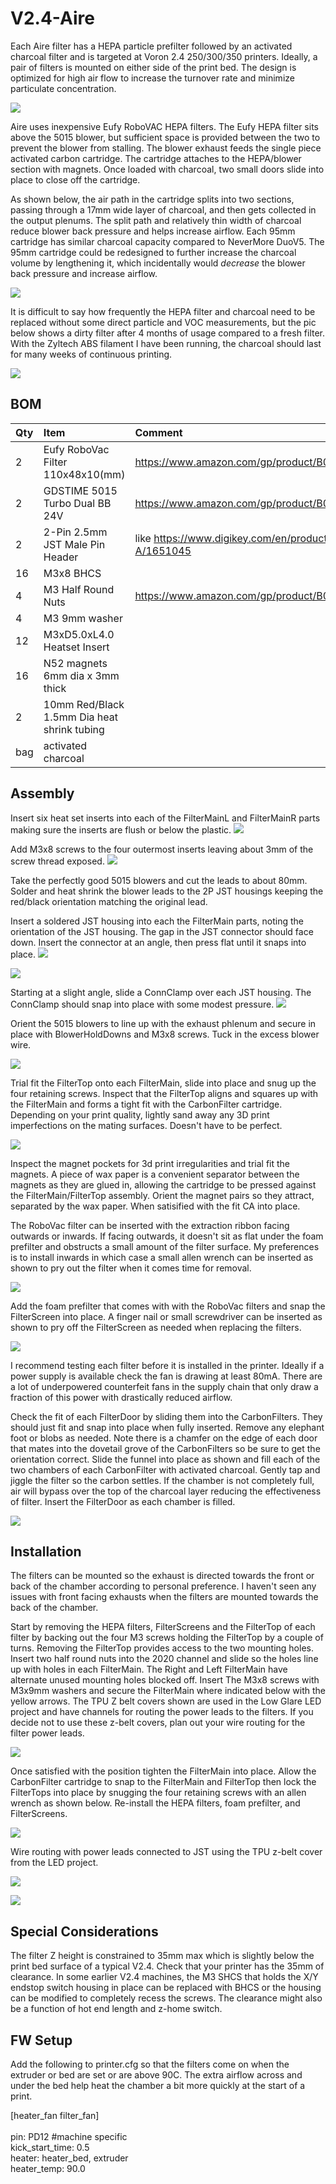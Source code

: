 # V2.4-Aire #
Each Aire filter has a HEPA particle prefilter followed by an activated charcoal filter and is targeted at Voron 2.4 250/300/350 printers. Ideally, a pair of filters is mounted on either side of the print bed. The design is optimized for high air flow to increase the turnover rate and minimize particulate concentration. <br>

![](./images/PXL_20240910_233532594a.jpg?raw=true)

Aire uses inexpensive Eufy RoboVAC HEPA filters.  The Eufy HEPA filter sits above the 5015 blower, but sufficient space is provided between the two to prevent the blower from stalling.  The blower exhaust feeds the single piece activated carbon cartridge.  The cartridge attaches to the HEPA/blower section with magnets. Once loaded with charcoal, two small doors slide into place to close off the cartridge. 

As shown below, the air path in the cartridge splits into two sections, passing through a 17mm wide layer of charcoal,  and then gets collected in the output plenums.  The split path and relatively thin width of charcoal reduce blower back pressure and helps increase airflow.  Each 95mm cartridge has similar charcoal capacity compared to NeverMore DuoV5.  The 95mm cartridge could be redesigned to further increase the charcoal volume by lengthening it, which incidentally would *decrease* the blower back pressure and increase airflow.

![](./images/AirFlow.jpg?raw=true)

It is difficult to say how frequently the HEPA filter and charcoal need to be replaced without some direct particle and VOC measurements, but the pic below shows a dirty filter after 4 months of usage compared to a fresh filter. With the Zyltech ABS filament I have been running, the charcoal should last for many weeks of continuous printing.

![](./images/PXL_20240912_020730545b.jpg?raw=true)




## BOM ##
| Qty        | Item           | Comment |
|:------------- |:------------- |:----- |
|2           | Eufy RoboVac Filter 110x48x10(mm)| https://www.amazon.com/gp/product/B07F5XK5WN/ref=ppx_yo_dt_b_search_asin_title  |
|2           |GDSTIME 5015 Turbo Dual BB 24V  | https://www.amazon.com/gp/product/B0B1V6JTB8/ref=ppx_yo_dt_b_search_asin_title  |
|2      | 2-Pin 2.5mm JST Male Pin Header | like https://www.digikey.com/en/products/detail/jst-sales-america-inc./B2B-XH-A/1651045 |
| 16  | M3x8 BHCS |  |
|4|M3 Half Round Nuts|https://www.amazon.com/gp/product/B08YNFGYNH/ref=ppx_yo_dt_b_search_asin_title|
| 4 | M3 9mm washer |    |
| 12 |  M3xD5.0xL4.0 Heatset Insert | |
| 16 | N52 magnets 6mm dia x 3mm thick| | 
| 2  | 10mm Red/Black 1.5mm Dia heat shrink tubing| |
| bag | activated charcoal | |

## Assembly ##

Insert six heat set inserts into each of the FilterMainL and FilterMainR parts making sure the inserts are flush or below the plastic.
![](./images/Inserts.jpg?raw=true)

Add M3x8 screws to the four outermost inserts leaving about 3mm of the screw thread exposed.
![](./images/Screws.jpg?raw=true)

Take the perfectly good 5015 blowers and cut the leads to about 80mm.  Solder and heat shrink the blower leads to the 2P JST housings keeping the red/black orientation matching the original lead.

Insert a soldered JST housing into each the FilterMain parts, noting the orientation of the JST housing. The gap in the JST connector should face down.  Insert the connector at an angle, then press flat until it snaps into place. 
![](./images/Insert_JST.jpg?raw=true)

![](./images/JST_Orientation.jpg?raw=true)

Starting at a slight angle, slide a ConnClamp over each JST housing.  The ConnClamp should snap into place with some modest pressure.
![](./images/InsertRetainer1.jpg?raw=true)

Orient the 5015 blowers to line up with the exhaust phlenum and secure in place with BlowerHoldDowns and M3x8 screws.  Tuck in the excess blower wire.

![](./images/HoldDowns.jpg?raw=true)

Trial fit the FilterTop onto each FilterMain, slide into place and snug up the four retaining screws.  Inspect that the FilterTop aligns and squares up with the FilterMain and forms a tight fit with the CarbonFilter cartridge. Depending on your print quality, lightly sand away any 3D print imperfections on the mating surfaces.  Doesn't have to be perfect.  

![](./images/AttachTop.jpg?raw=true)

Inspect the magnet pockets for 3d print irregularities and trial fit the magnets.   A piece of wax paper is a convenient separator between the magnets as they are glued in, allowing the cartridge to be pressed against the FilterMain/FilterTop assembly. Orient the magnet pairs so they attract, separated by the wax paper. When satisified with the fit CA into place.  
  
The RoboVac filter can be inserted with the extraction ribbon facing outwards or inwards.  If facing outwards, it doesn't sit as flat under the foam prefilter and obstructs a small amount of the filter surface.  My preferences is to install inwards in which case a small allen wrench can be inserted as shown to pry out the filter when it comes time for removal.

![](./images/InsertFilterTab.jpg?raw=true)

Add the foam prefilter that comes with with the RoboVac filters and snap the FilterScreen into place.  A  finger nail or small screwdriver can be inserted as shown to pry off the FilterScreen as needed when replacing the filters.

![](./images/InsertFilterScreen.jpg?raw=true)

I recommend testing each filter before it is installed in the printer.  Ideally if a power supply is available check the fan is drawing at least 80mA.  There are a lot of underpowered counterfeit fans in the supply chain that only draw a fraction of this power with drastically reduced airflow.

Check the fit of each FilterDoor by sliding them into the CarbonFilters.  They should just fit and snap into place when fully inserted. Remove any elephant foot or blobs as needed. Note there is a chamfer on the edge of each door that mates into the dovetail grove of the CarbonFilters so be sure to get the orientation correct. Slide the funnel into place as shown and fill each of the two chambers of each CarbonFilter with activated charcoal. Gently tap and jiggle the filter so the carbon settles.  If the chamber is not completely full, air will bypass over the top of the charcoal layer reducing the effectiveness of filter.  Insert the FilterDoor as each chamber is filled.

![](./images/PXL_20241231_004722283a.jpg?raw=true)

## Installation ##

The filters can be mounted so the exhaust is directed towards the front or back of the chamber according to personal preference.  I haven't seen any issues with front facing exhausts when the filters are mounted towards the back of the chamber.

Start by removing the HEPA filters, FilterScreens and the FilterTop of each filter by backing out the four M3 screws holding the FilterTop by a couple of turns.  Removing the FilterTop provides access to the two mounting holes.  Insert two half round nuts into the 2020 channel and slide so the holes line up with holes in each FilterMain.  The Right and Left FilterMain have alternate unused mounting holes blocked off. Insert The M3x8 screws with M3x9mm washers and secure the FilterMain where indicated below with the yellow arrows.  The TPU Z belt covers shown are used in the Low Glare LED project and have channels for routing the power leads to the filters.  If you decide not to use these z-belt covers, plan out your wire routing for the filter power leads.

![](./images/PXL_20241231_002415320a.jpg?raw=true)


Once satisfied with the position tighten the FilterMain into place.    Allow the CarbonFilter cartridge to snap to the FilterMain and FilterTop then lock the FilterTops into place by snugging the four retaining screws with an allen wrench as shown below.  Re-install the HEPA filters, foam prefilter, and FilterScreens.


![](./images/PXL_20241231_003405013.MPa.jpg?raw=true)



Wire routing with power leads connected to JST using the TPU z-belt cover from the LED project.

![](./images/PXL_20241231_003657176a.jpg?raw=true)


![](./images/PXL_20241231_003556793a.jpg?raw=true)

## Special Considerations ##
The filter Z height is constrained to 35mm max which is slightly below the print bed surface of a typical V2.4.  Check that your printer has the 35mm of clearance.  In some earlier V2.4 machines, the M3 SHCS that holds the X/Y endstop switch housing in place can be replaced with BHCS or the housing can be modified to completely recess the screws.  The clearance might also be a function of hot end length and z-home switch.<br>

## FW Setup ##
Add the following to printer.cfg so that the filters come on when the extruder or bed are set or are above 90C.  The extra airflow across and under the bed help heat the chamber a bit more quickly at the start of a print.

 [heater_fan filter_fan]<br>
<br>
  pin: PD12  #machine specific<br>
  kick_start_time: 0.5<br>
  heater: heater_bed, extruder<br>
  heater_temp: 90.0<br>



















